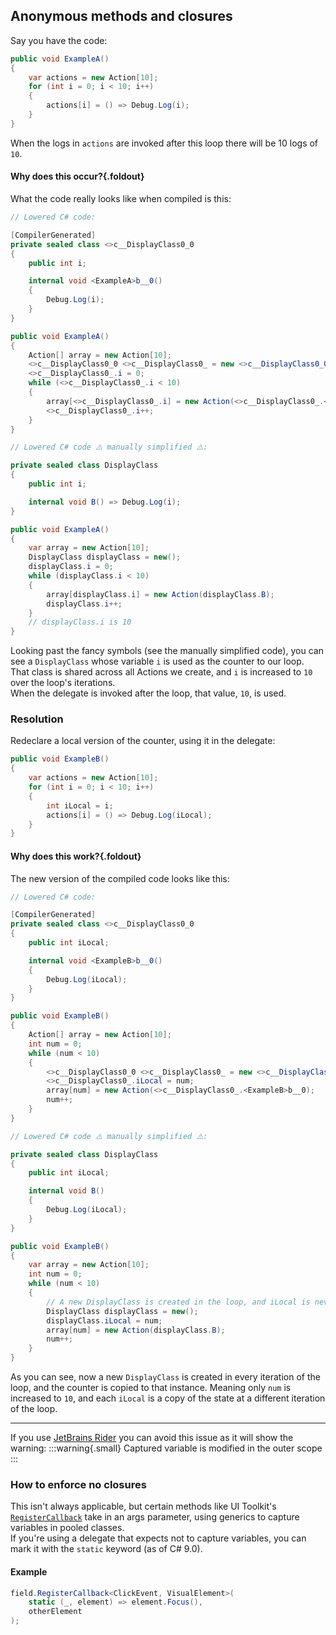## Anonymous methods and closures
Say you have the code:
```csharp
public void ExampleA()
{
    var actions = new Action[10];
    for (int i = 0; i < 10; i++)
    {
        actions[i] = () => Debug.Log(i);
    }
}
```
When the logs in `actions` are invoked after this loop there will be 10 logs of `10`.  

#### Why does this occur?{.foldout}

What the code really looks like when compiled is this:  
```csharp
// Lowered C# code:

[CompilerGenerated]
private sealed class <>c__DisplayClass0_0
{
    public int i;

    internal void <ExampleA>b__0()
    {
        Debug.Log(i);
    }
}

public void ExampleA()
{
    Action[] array = new Action[10];
    <>c__DisplayClass0_0 <>c__DisplayClass0_ = new <>c__DisplayClass0_0();
    <>c__DisplayClass0_.i = 0;
    while (<>c__DisplayClass0_.i < 10)
    {
        array[<>c__DisplayClass0_.i] = new Action(<>c__DisplayClass0_.<ExampleA>b__0);
        <>c__DisplayClass0_.i++;
    }
}

// Lowered C# code ⚠️ manually simplified ⚠️:

private sealed class DisplayClass
{
    public int i;

    internal void B() => Debug.Log(i);
}

public void ExampleA()
{
    var array = new Action[10];
    DisplayClass displayClass = new();
    displayClass.i = 0;
    while (displayClass.i < 10)
    {
        array[displayClass.i] = new Action(displayClass.B);
        displayClass.i++;
    }
    // displayClass.i is 10
}
```

Looking past the fancy symbols (see the manually simplified code), you can see a `DisplayClass` whose variable `i` is used as the counter to our loop.  
That class is shared across all Actions we create, and `i` is increased to `10` over the loop's iterations.  
When the delegate is invoked after the loop, that value, `10`, is used.

### Resolution
Redeclare a local version of the counter, using it in the delegate:
```csharp
public void ExampleB()
{
    var actions = new Action[10];
    for (int i = 0; i < 10; i++)
    {
        int iLocal = i;
        actions[i] = () => Debug.Log(iLocal);
    }
}
```

#### Why does this work?{.foldout}

The new version of the compiled code looks like this:
```csharp
// Lowered C# code:

[CompilerGenerated]
private sealed class <>c__DisplayClass0_0
{
    public int iLocal;

    internal void <ExampleB>b__0()
    {
        Debug.Log(iLocal);
    }
}

public void ExampleB()
{
    Action[] array = new Action[10];
    int num = 0;
    while (num < 10)
    {
        <>c__DisplayClass0_0 <>c__DisplayClass0_ = new <>c__DisplayClass0_0();
        <>c__DisplayClass0_.iLocal = num;
        array[num] = new Action(<>c__DisplayClass0_.<ExampleB>b__0);
        num++;
    }
}

// Lowered C# code ⚠️ manually simplified ⚠️:

private sealed class DisplayClass
{
    public int iLocal;

    internal void B()
    {
        Debug.Log(iLocal);
    }
}

public void ExampleB()
{
    var array = new Action[10];
    int num = 0;
    while (num < 10)
    {
        // A new DisplayClass is created in the loop, and iLocal is never increased.
        DisplayClass displayClass = new();
        displayClass.iLocal = num;
        array[num] = new Action(displayClass.B);
        num++;
    }
}
```

As you can see, now a new `DisplayClass` is created in every iteration of the loop, and the counter is copied to that instance. Meaning only `num` is increased to `10`, and each `iLocal` is a copy of the state at a different iteration of the loop.

---

If you use [JetBrains Rider](https://www.jetbrains.com/lp/dotnet-unity/) you can avoid this issue as it will show the warning:
:::warning{.small}
Captured variable is modified in the outer scope
:::

### How to enforce no closures
This isn't always applicable, but certain methods like UI Toolkit's [`RegisterCallback`](https://docs.unity3d.com/ScriptReference/UIElements.CallbackEventHandler.RegisterCallback.html) take in an args parameter, using generics to capture variables in pooled classes.  
If you're using a delegate that expects not to capture variables, you can mark it with the `static` keyword (as of C# 9.0).

#### Example
```csharp
field.RegisterCallback<ClickEvent, VisualElement>(
    static (_, element) => element.Focus(),
    otherElement
);
```
